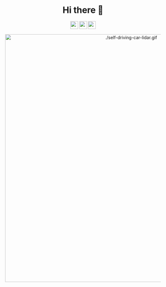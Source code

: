 


<div align="center">  <h1> Hi there 👋 </div>
<div align="center"> 
<p>
  <a href="https://www.twitter.com/slick_mind" target="_blank">
    <img src="https://img.shields.io/badge/twitter-%231DA1F2.svg?&style=for-the-badge&logo=twitter&logoColor=white" height=25></a> 
  <a href="https://www.linkedin.com/in/nitish-gupta/" target="_blank">
    <img src="https://img.shields.io/badge/linkedin-%230077B5.svg?&style=for-the-badge&logo=linkedin&logoColor=white" height=25></a> 
  <a href="https://www.guptanitish.com/" target="_blank">
    <img src="https://img.shields.io/website?style=for-the-badge&url=https%3A%2F%2Fwww.guptanitish.com" height=25></a> 

</p>
</div>
 
<div align="center"> 
<img src="./self-driving-car-lidar.gif" alt="./self-driving-car-lidar.gif" width="800"/>
</div>
<!--
**nitesh4146/nitesh4146** is a ✨ _special_ ✨ repository because its `README.md` (this file) appears on your GitHub profile.
<img align="center" width="50%" src="https://github-readme-stats.vercel.app/api?username=nitesh4146&theme=dark&show_icons=true">
Here are some ideas to get you started:

- 🔭 I’m currently working on ...
- 🌱 I’m currently learning ...
- 👯 I’m looking to collaborate on ...
- 🤔 I’m looking for help with ...
- 💬 Ask me about ...
- 📫 How to reach me: ...
- 😄 Pronouns: He/Him
- ⚡ Fun fact: ...
-->
